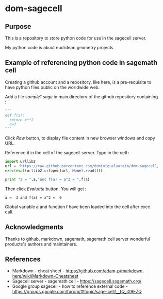 # dom-sagecell

## Purpose

This is a repository to store python code for use in the sagecell server.

My python code is about euclidean geometry projects.

## Example of referencing python code in sagemath cell

Creating a github account and a repository, like here, is a pre-requisite to have python files public on the worldwide web.

Add a file *sample1.sage* in main directory of the github repository containing :

```python
"""
def f(x):
  return x**2
  a=3
"""
```

Click _Raw_ button, to display file content in new browser windows and copy URL.

Reference it in the cell of the sagecell server. Type in the cell :

```python
import urllib2
url = 'https://raw.githubusercontent.com/dominiquelaurain/dom-sagecell/master/sample1.sage'
exec(eval(urllib2.urlopen(url, None).read()))

print "a = ",a,"and f(a) = a^2 = ",f(a)
```


Then click _Evaluate_ button. You will get :

```text
a =  3 and f(a) = a^2 =  9
```

Global variable a and function f have been loaded into the cell after exec call.

## Acknowledgments

Thanks to github, markdown, sagemath, sagemath cell server wonderful products's authors and maintainers.

## References

- Markdown - cheat sheet - https://github.com/adam-p/markdown-here/wiki/Markdown-Cheatsheet
- Sagecell server - sagemath cell - https://sagecell.sagemath.org/
- Google group sagecell - how to reference external code - https://groups.google.com/forum/#!topic/sage-cell/__tQ_iG9FZQ
